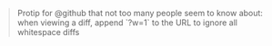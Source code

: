 <blockquote>
Protip for @github that not too many people seem to know about: when viewing a diff, append `?w=1` to the URL to ignore all whitespace diffs
</blockquote>
